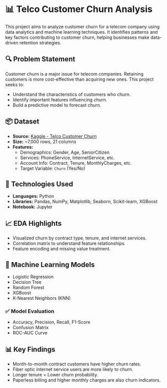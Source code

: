 # 📊 Telco Customer Churn Analysis

This project aims to analyze customer churn for a telecom company using data analytics and machine learning techniques. It identifies patterns and key factors contributing to customer churn, helping businesses make data-driven retention strategies.


## 🔍 Problem Statement

Customer churn is a major issue for telecom companies. Retaining customers is more cost-effective than acquiring new ones. This project seeks to:

- Understand the characteristics of customers who churn.
- Identify important features influencing churn.
- Build a predictive model to forecast churn.

## 📦 Dataset

- **Source:** [Kaggle - Telco Customer Churn](https://www.kaggle.com/datasets/blastchar/telco-customer-churn)
- **Size:** ~7,000 rows, 21 columns
- **Features:**
  - Demographics: Gender, Age, SeniorCitizen
  - Services: PhoneService, InternetService, etc.
  - Account Info: Contract, Tenure, MonthlyCharges, etc.
  - Target Variable: `Churn` (Yes/No)

## 🧪 Technologies Used

- **Languages:** Python
- **Libraries:** Pandas, NumPy, Matplotlib, Seaborn, Scikit-learn, XGBoost
- **Notebook:** Jupyter

## 📈 EDA Highlights

- Visualized churn by contract type, tenure, and internet services.
- Correlation matrix to understand feature relationships.
- Feature encoding and missing value treatment.

## 🤖 Machine Learning Models

- Logistic Regression
- Decision Tree
- Random Forest
- XGBoost
- K-Nearest Neighbors (KNN)

### ✅ Model Evaluation

- Accuracy, Precision, Recall, F1-Score
- Confusion Matrix
- ROC-AUC Curve

## 📊 Key Findings

- Month-to-month contract customers have higher churn rates.
- Fiber optic internet service users are more likely to churn.
- Longer tenure = Lower churn probability.
- Paperless billing and higher monthly charges are also churn indicators.
